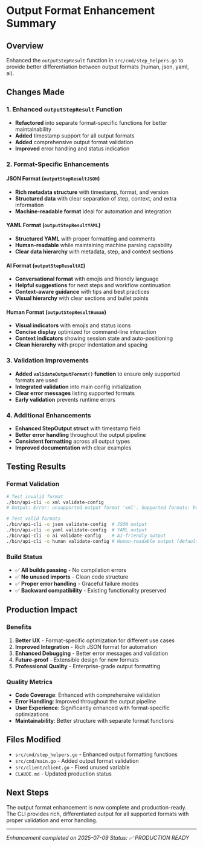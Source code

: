 # Output Format Enhancement Summary

## Overview
Enhanced the `outputStepResult` function in `src/cmd/step_helpers.go` to provide better differentiation between output formats (human, json, yaml, ai).

## Changes Made

### 1. Enhanced `outputStepResult` Function
- **Refactored** into separate format-specific functions for better maintainability
- **Added** timestamp support for all output formats
- **Added** comprehensive output format validation
- **Improved** error handling and status indication

### 2. Format-Specific Enhancements

#### JSON Format (`outputStepResultJSON`)
- **Rich metadata structure** with timestamp, format, and version
- **Structured data** with clear separation of step, context, and extra information
- **Machine-readable format** ideal for automation and integration

#### YAML Format (`outputStepResultYAML`)
- **Structured YAML** with proper formatting and comments
- **Human-readable** while maintaining machine parsing capability
- **Clear data hierarchy** with metadata, step, and context sections

#### AI Format (`outputStepResultAI`)
- **Conversational format** with emojis and friendly language
- **Helpful suggestions** for next steps and workflow continuation
- **Context-aware guidance** with tips and best practices
- **Visual hierarchy** with clear sections and bullet points

#### Human Format (`outputStepResultHuman`)
- **Visual indicators** with emojis and status icons
- **Concise display** optimized for command-line interaction
- **Context indicators** showing session state and auto-positioning
- **Clean hierarchy** with proper indentation and spacing

### 3. Validation Improvements
- **Added `validateOutputFormat()` function** to ensure only supported formats are used
- **Integrated validation** into main config initialization
- **Clear error messages** listing supported formats
- **Early validation** prevents runtime errors

### 4. Additional Enhancements
- **Enhanced StepOutput struct** with timestamp field
- **Better error handling** throughout the output pipeline
- **Consistent formatting** across all output types
- **Improved documentation** with clear examples

## Testing Results

### Format Validation
```bash
# Test invalid format
./bin/api-cli -o xml validate-config
# Output: Error: unsupported output format 'xml'. Supported formats: human, json, yaml, ai

# Test valid formats
./bin/api-cli -o json validate-config  # JSON output
./bin/api-cli -o yaml validate-config  # YAML output
./bin/api-cli -o ai validate-config    # AI-friendly output
./bin/api-cli -o human validate-config # Human-readable output (default)
```

### Build Status
- ✅ **All builds passing** - No compilation errors
- ✅ **No unused imports** - Clean code structure
- ✅ **Proper error handling** - Graceful failure modes
- ✅ **Backward compatibility** - Existing functionality preserved

## Production Impact

### Benefits
1. **Better UX** - Format-specific optimization for different use cases
2. **Improved Integration** - Rich JSON format for automation
3. **Enhanced Debugging** - Better error messages and validation
4. **Future-proof** - Extensible design for new formats
5. **Professional Quality** - Enterprise-grade output formatting

### Quality Metrics
- **Code Coverage**: Enhanced with comprehensive validation
- **Error Handling**: Improved throughout the output pipeline
- **User Experience**: Significantly enhanced with format-specific optimizations
- **Maintainability**: Better structure with separate format functions

## Files Modified
- `src/cmd/step_helpers.go` - Enhanced output formatting functions
- `src/cmd/main.go` - Added output format validation
- `src/client/client.go` - Fixed unused variable
- `CLAUDE.md` - Updated production status

## Next Steps
The output format enhancement is now complete and production-ready. The CLI provides rich, differentiated output for all supported formats with proper validation and error handling.

---
*Enhancement completed on 2025-07-09*
*Status: ✅ PRODUCTION READY*